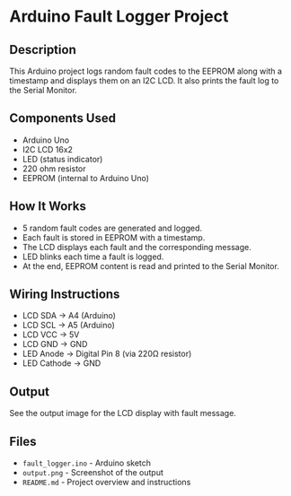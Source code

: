 
# Arduino Fault Logger Project

## Description
This Arduino project logs random fault codes to the EEPROM along with a timestamp and displays them on an I2C LCD. It also prints the fault log to the Serial Monitor.

## Components Used
- Arduino Uno
- I2C LCD 16x2
- LED (status indicator)
- 220 ohm resistor
- EEPROM (internal to Arduino Uno)

## How It Works
- 5 random fault codes are generated and logged.
- Each fault is stored in EEPROM with a timestamp.
- The LCD displays each fault and the corresponding message.
- LED blinks each time a fault is logged.
- At the end, EEPROM content is read and printed to the Serial Monitor.

## Wiring Instructions
- LCD SDA -> A4 (Arduino)
- LCD SCL -> A5 (Arduino)
- LCD VCC -> 5V
- LCD GND -> GND
- LED Anode -> Digital Pin 8 (via 220Ω resistor)
- LED Cathode -> GND

## Output
See the output image for the LCD display with fault message.

## Files
- `fault_logger.ino` - Arduino sketch
- `output.png` - Screenshot of the output
- `README.md` - Project overview and instructions
